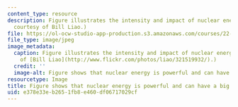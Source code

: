 ```yaml
---
content_type: resource
description: Figure illustrates the intensity and impact of nuclear energy. (Photo
  courtesy of Bill Liao.)
file: https://ol-ocw-studio-app-production.s3.amazonaws.com/courses/22-091-nuclear-reactor-safety-spring-2008/e378e33eb2651fb8e460df06717029cf_22-091s08-th.jpg
file_type: image/jpeg
image_metadata:
  caption: Figure illustrates the intensity and impact of nuclear energy. (Photo courtesy
    of [Bill Liao](http://www.flickr.com/photos/liao/321519932/).)
  credit: ''
  image-alt: Figure shows that nuclear energy is powerful and can have a big impact.
resourcetype: Image
title: Figure shows that nuclear energy is powerful and can have a big impact
uid: e378e33e-b265-1fb8-e460-df06717029cf
---
```

